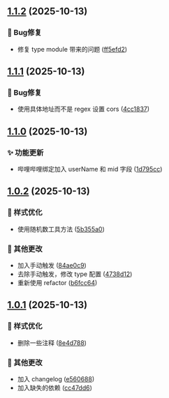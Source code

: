 ## [1.1.2](https://github.com/pynickle/Edge-Seeker/compare/v1.1.1...v1.1.2) (2025-10-13)

### 🐛 Bug修复

* 修复 type module 带来的问题 ([ff5efd2](https://github.com/pynickle/Edge-Seeker/commit/ff5efd24aa74fd419bbbb16b6ceb7d0823c4f22c))

## [1.1.1](https://github.com/pynickle/Edge-Seeker/compare/v1.1.0...v1.1.1) (2025-10-13)

### 🐛 Bug修复

* 使用具体地址而不是 regex 设置 cors ([4cc1837](https://github.com/pynickle/Edge-Seeker/commit/4cc1837e2ab2d966c19eaa01dc52ec1c652cf14a))

## [1.1.0](https://github.com/pynickle/Edge-Seeker/compare/v1.0.2...v1.1.0) (2025-10-13)

### ✨ 功能更新

* 哔哩哔哩绑定加入 userName 和 mid 字段 ([1d795cc](https://github.com/pynickle/Edge-Seeker/commit/1d795cc758210487e98aeee7fe6cdff734449e31))

## [1.0.2](https://github.com/pynickle/Edge-Seeker/compare/v1.0.1...v1.0.2) (2025-10-13)

### 💄 样式优化

* 使用随机数工具方法 ([5b355a0](https://github.com/pynickle/Edge-Seeker/commit/5b355a069e341d16fcf514d49de5c651d42e4fc3))

### 🔧 其他更改

* 加入手动触发 ([84ae0c9](https://github.com/pynickle/Edge-Seeker/commit/84ae0c95daa74f0c31ff26038f3c2d3846094dd6))
* 去除手动触发，修改 type 配置 ([4738d12](https://github.com/pynickle/Edge-Seeker/commit/4738d120486b01cf2c408e1b3b50870b2ab56f8e))
* 重新使用 refactor ([b6fcc64](https://github.com/pynickle/Edge-Seeker/commit/b6fcc64ed36c4df0d5efb1e1600f7debe0d9e77e))

## [1.0.1](https://github.com/pynickle/Edge-Seeker/compare/v1.0.0...v1.0.1) (2025-10-13)

### 💄 样式优化

* 删除一些注释 ([8e4d788](https://github.com/pynickle/Edge-Seeker/commit/8e4d7882e6b9f27ab7b4d4aac6b5b49b8576edb6))

### 🔧 其他更改

* 加入 changelog ([e560688](https://github.com/pynickle/Edge-Seeker/commit/e5606883761591807b04ac61b0911076daa87822))
* 加入缺失的依赖 ([cc47dd6](https://github.com/pynickle/Edge-Seeker/commit/cc47dd61322cbcb6bdd864783666c30a02c0a183))
